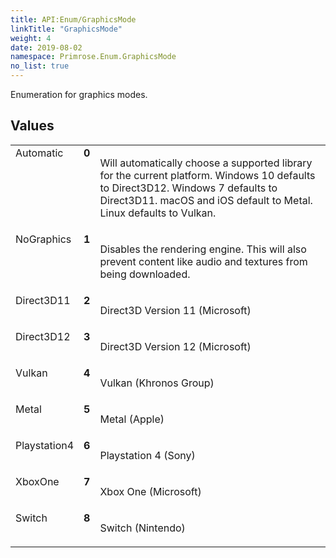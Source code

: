 ```yaml
---
title: API:Enum/GraphicsMode
linkTitle: "GraphicsMode"
weight: 4
date: 2019-08-02
namespace: Primrose.Enum.GraphicsMode
no_list: true
---
```

<p class="summary">

Enumeration for graphics modes.

</p>
 
## Values
 
<table class="studiohide">
<tbody>
<tr class="enum-row">
<td style="vertical-align:top;white-space:normal;">
<span class="name"">Automatic</span></td>
<td style="vertical-align:top;white-space:normal;">
<b class="value"">0</b></td>
<td style="vertical-align:top;white-space:normal;">
<p>
Will automatically choose a supported library for the current platform.
Windows 10 defaults to Direct3D12.
Windows 7 defaults to Direct3D11.
macOS and iOS default to Metal.
Linux defaults to Vulkan.
</p></td>
</tr>
<tr class="enum-row">
<td style="vertical-align:top;white-space:normal;">
<span class="name"">NoGraphics</span></td>
<td style="vertical-align:top;white-space:normal;">
<b class="value"">1</b></td>
<td style="vertical-align:top;white-space:normal;">
<p>
Disables the rendering engine. This will also prevent content like audio and textures from being downloaded.
</p></td>
</tr>
<tr class="enum-row">
<td style="vertical-align:top;white-space:normal;">
<span class="name"">Direct3D11</span></td>
<td style="vertical-align:top;white-space:normal;">
<b class="value"">2</b></td>
<td style="vertical-align:top;white-space:normal;">
<p>
Direct3D Version 11 (Microsoft)
</p></td>
</tr>
<tr class="enum-row">
<td style="vertical-align:top;white-space:normal;">
<span class="name"">Direct3D12</span></td>
<td style="vertical-align:top;white-space:normal;">
<b class="value"">3</b></td>
<td style="vertical-align:top;white-space:normal;">
<p>
Direct3D Version 12 (Microsoft)
</p></td>
</tr>
<tr class="enum-row">
<td style="vertical-align:top;white-space:normal;">
<span class="name"">Vulkan</span></td>
<td style="vertical-align:top;white-space:normal;">
<b class="value"">4</b></td>
<td style="vertical-align:top;white-space:normal;">
<p>
Vulkan (Khronos Group)
</p></td>
</tr>
<tr class="enum-row">
<td style="vertical-align:top;white-space:normal;">
<span class="name"">Metal</span></td>
<td style="vertical-align:top;white-space:normal;">
<b class="value"">5</b></td>
<td style="vertical-align:top;white-space:normal;">
<p>
Metal (Apple)
</p></td>
</tr>
<tr class="enum-row">
<td style="vertical-align:top;white-space:normal;">
<span class="name"">Playstation4</span></td>
<td style="vertical-align:top;white-space:normal;">
<b class="value"">6</b></td>
<td style="vertical-align:top;white-space:normal;">
<p>
Playstation 4 (Sony)
</p></td>
</tr>
<tr class="enum-row">
<td style="vertical-align:top;white-space:normal;">
<span class="name"">XboxOne</span></td>
<td style="vertical-align:top;white-space:normal;">
<b class="value"">7</b></td>
<td style="vertical-align:top;white-space:normal;">
<p>
Xbox One (Microsoft)
</p></td>
</tr>
<tr class="enum-row">
<td style="vertical-align:top;white-space:normal;">
<span class="name"">Switch</span></td>
<td style="vertical-align:top;white-space:normal;">
<b class="value"">8</b></td>
<td style="vertical-align:top;white-space:normal;">
<p>
Switch (Nintendo)
</p></td>
</tr>
</tbody>
</table>
